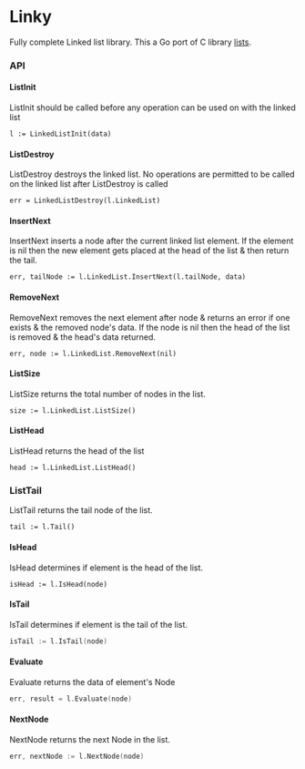 # Linky
Fully complete Linked list library. This a Go port of C library [lists](https://github.com/joegasewicz/lists).
### API

#### ListInit
ListInit should be called before any operation can be used on with
the linked list
```
l := LinkedListInit(data)
```

#### ListDestroy
ListDestroy destroys the linked list. No operations are permitted to
be called on the linked list after ListDestroy is called
```
err = LinkedListDestroy(l.LinkedList)
```

#### InsertNext
InsertNext inserts a node after the current linked list element.
If the element is nil then the new element gets placed at the head
of the list & then return the tail.
```
err, tailNode := l.LinkedList.InsertNext(l.tailNode, data)
```

#### RemoveNext
RemoveNext removes the next element after node & returns an error
if one exists & the removed node's data. If the node is nil then the
head of the list is removed & the head's data returned.
```
err, node := l.LinkedList.RemoveNext(nil)
```
#### ListSize
ListSize returns the total number of nodes in the list.
```
size := l.LinkedList.ListSize()
```
#### ListHead
ListHead returns the head of the list
```
head := l.LinkedList.ListHead()
```

### ListTail
ListTail returns the tail node of the list.
```
tail := l.Tail()
```

#### IsHead
IsHead determines if element is the head of the list.
```
isHead := l.IsHead(node)
```

#### IsTail
IsTail determines if element is the tail of the list.
```go
isTail := l.IsTail(node)
```
#### Evaluate
Evaluate returns the data of element's Node

```go
err, result = l.Evaluate(node)
```

#### NextNode
NextNode returns the next Node in the list.
```go
err, nextNode := l.NextNode(node)
```
